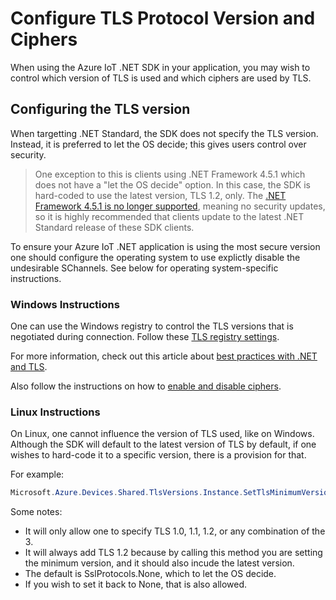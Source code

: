 # Configure TLS Protocol Version and Ciphers

When using the Azure IoT .NET SDK in your application, you may wish to control which version of TLS is used and which ciphers are used by TLS.

## Configuring the TLS version

When targetting .NET Standard, the SDK does not specify the TLS version.
Instead, it is preferred to let the OS decide; this gives users control over security.

> One exception to this is clients using .NET Framework 4.5.1 which does not have a "let the OS decide" option.
In this case, the SDK is hard-coded to use the latest version, TLS 1.2, only.
The [.NET Framework 4.5.1 is no longer supported], meaning no security updates, so it is highly recommended that clients update to the latest .NET Standard release of these SDK clients.

To ensure your Azure IoT .NET application is using the most secure version one should configure the operating system to use explictly disable the undesirable SChannels.
See below for operating system-specific instructions.

### Windows Instructions

One can use the Windows registry to control the TLS versions that is negotiated during connection.
Follow these [TLS registry settings].

For more information, check out this article about [best practices with .NET and TLS].

Also follow the instructions on how to [enable and disable ciphers].

[.NET Framework 4.5.1 is no longer supported]: https://devblogs.microsoft.com/dotnet/support-ending-for-the-net-framework-4-4-5-and-4-5-1/
[TLS registry settings]: https://docs.microsoft.com/en-us/windows-server/security/tls/tls-registry-settings
[best practices with .NEt and TLS]: https://docs.microsoft.com/en-us/dotnet/framework/network-programming/tls
[enable and disable ciphers]: https://support.microsoft.com/en-us/help/245030/how-to-restrict-the-use-of-certain-cryptographic-algorithms-and-protoc

### Linux Instructions

On Linux, one cannot influence the version of TLS used, like on Windows.
Although the SDK will default to the latest version of TLS by default, if one wishes to hard-code it to a specific version, there is a provision for that.

For example:

```C#
Microsoft.Azure.Devices.Shared.TlsVersions.Instance.SetTlsMinimumVersions(SslProtocols.Tls12);
```

Some notes:

- It will only allow one to specify TLS 1.0, 1.1, 1.2, or any combination of the 3.
- It will always add TLS 1.2 because by calling this method you are setting the minimum version, and it should also incude the latest version.
- The default is SslProtocols.None, which to let the OS decide.
- If you wish to set it back to None, that is also allowed.